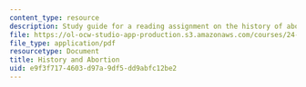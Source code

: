 ```yaml
---
content_type: resource
description: Study guide for a reading assignment on the history of abortion.
file: https://ol-ocw-studio-app-production.s3.amazonaws.com/courses/24-06j-bioethics-spring-2009/e9f3f7174603d97a9df5dd9abfc12be2_MIT24_06Js09_study09.pdf
file_type: application/pdf
resourcetype: Document
title: History and Abortion
uid: e9f3f717-4603-d97a-9df5-dd9abfc12be2
---
```

